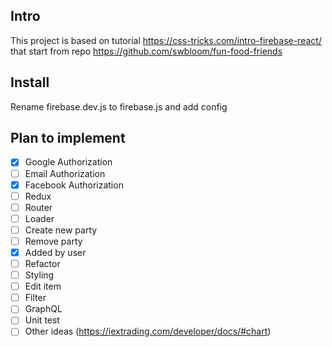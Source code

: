 ## Intro

This project is based on tutorial https://css-tricks.com/intro-firebase-react/ that start from repo https://github.com/swbloom/fun-food-friends


## Install

Rename firebase.dev.js to firebase.js and add config


## Plan to implement
- [x] Google Authorization
- [ ] Email Authorization
- [x] Facebook Authorization
- [ ] Redux
- [ ] Router
- [ ] Loader
- [ ] Create new party
- [ ] Remove party
- [x] Added by user
- [ ] Refactor
- [ ] Styling
- [ ] Edit item
- [ ] Filter
- [ ] GraphQL
- [ ] Unit test
- [ ] Other ideas (https://iextrading.com/developer/docs/#chart)